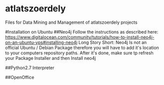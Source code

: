 # atlatszoerdely
Files for Data Mining and Management of atlatszoerdely projects


#Installation on Ubuntu
##Neo4j
Follow the instructions as described here: https://www.digitalocean.com/community/tutorials/how-to-install-neo4j-on-an-ubuntu-vps#installing-neo4j
Long Story Short: Neo4j Is not an official Ubuntu / Debian Package therefore you will have to add it's location to your computers repository paths. After it's done, make sure tp refresh your Package Installer and then Install neo4j

##Python2.7 Interpreter


##OpenOffice
